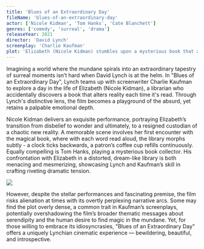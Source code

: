 ```yaml
---
title: 'Blues of an Extraordinary Day'
fileName: 'blues-of-an-extraordinary-day'
actor: ['Nicole Kidman', 'Tom Hanks', 'Cate Blanchett']
genres: ['comedy', 'surreal', 'drama']
releaseYear: 2021
director: 'David Lynch'
screenplay: 'Charlie Kaufman'
plot: 'Elizabeth (Nicole Kidman) stumbles upon a mysterious book that alters reality, leading her on a surreal journey of wonder and chaos, while confronting a menacing book collector portrayed by Tom Hanks.'
---
```


Imagining a world where the mundane spirals into an extraordinary tapestry of surreal moments isn’t hard when David Lynch is at the helm. In "Blues of an Extraordinary Day", Lynch teams up with screenwriter Charlie Kaufman to explore a day in the life of Elizabeth (Nicole Kidman), a librarian who accidentally discovers a book that alters reality each time it's read. Through Lynch's distinctive lens, the film becomes a playground of the absurd, yet retains a palpable emotional depth.

Nicole Kidman delivers an exquisite performance, portraying Elizabeth’s transition from disbelief to wonder and ultimately, to a resigned custodian of a chaotic new reality. A memorable scene involves her first encounter with the magical book, where with each word read aloud, the library morphs subtly - a clock ticks backwards, a patron’s coffee cup refills continuously. Equally compelling is Tom Hanks, playing a mysterious book collector. His confrontation with Elizabeth in a distorted, dream-like library is both menacing and mesmerizing, showcasing Lynch and Kaufman’s skill in crafting riveting dramatic tension.

![](https://d340an42g09ocs.cloudfront.net/blues-of-an-extraordinary-day-1.webp)

However, despite the stellar performances and fascinating premise, the film risks alienation at times with its overtly perplexing narrative arcs. Some may find the plot overly dense, a common trait in Kaufman’s screenplays, potentially overshadowing the film’s broader thematic messages about serendipity and the human desire to find magic in the mundane. Yet, for those willing to embrace its idiosyncrasies, "Blues of an Extraordinary Day" offers a uniquely Lynchian cinematic experience — bewildering, beautiful, and introspective.
